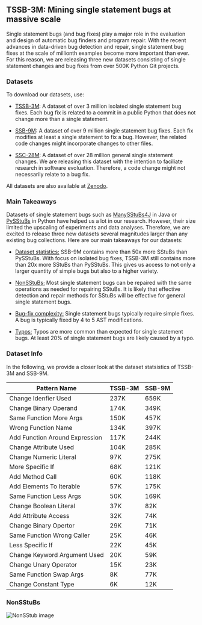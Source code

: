 ## TSSB-3M: Mining single statement bugs at massive scale

Single statement bugs (and bug fixes) play a major role in the evaluation and design of automatic bug finders and
program repair. With the recent advances in data-driven
bug detection and repair, single statement bug fixes at the scale of millionth examples become more important than ever. For this reason, we are releasing three new
datasets consisting of single statement changes and bug fixes from over 500K Python Git projects.

### Datasets
To download our datasets, use:

* [TSSB-3M](): A dataset of over 3 million isolated single statement bug fixes. Each bug fix is related to a commit in a public Python that does not change more than a single statement.

* [SSB-9M](): A dataset of over 9 million single statement bug fixes. Each fix modifies at least a single statement to fix a bug. However, the related code changes might incorporate changes to other files.

* [SSC-28M](): A dataset of over 28 million general single statement changes. We are releasing this dataset with the intention to faciliate research in software evoluation. Therefore, a code change might not necessarily relate to a bug fix.

All datasets are also available at [Zenodo](https://zenodo.org/record/5845439).

### Main Takeaways
Datasets of single statement bugs such as [ManySStuBs4J](https://github.com/mast-group/mineSStuBs) in Java or [PySStuBs](https://zenodo.org/record/4589607) in Python have helped us a lot in our research. However, their size limited the upscaling of experiments and data analyses. Therefore, we are excited to release three new datasets several magnitudes larger than any existing bug collections.
Here are our main takeaways for our datasets:
* [Dataset statistics:](#dataset-info) SSB-9M contains more than 50x more SStuBs than PySStuBs. With focus on isolated bug fixes, TSSB-3M still contains more than 20x more SStuBs than PySStuBs. This gives us access to not only a larger quantity of simple bugs but also
to a higher variety.

* [NonSStuBs:](#nonsstubs) Most single statement bugs can be repaired with the same operations as needed for repairing SStuBs. It is likely that effective detection and repair methods for SStuBs will be effective for general single statement bugs.

* [Bug-fix complexity:]() Single statement bugs typically require simple fixes. A bug is typically fixed by 4 to 5 AST modifications.

* [Typos:]() Typos are more common than expected for single statement bugs. At least 20% of single statement bugs are likely caused by a typo.

### Dataset Info
In the following, we provide a closer look at the dataset statsistics of TSSB-3M and SSB-9M.

Pattern Name	|	TSSB-3M|	SSB-9M     
----------------|----------------|-----------------------
Change Idenfier Used  	|   237K	|      659K      
Change Binary Operand  	|   174K	|      349K      
Same Function More Args 	|   150K	|      457K   
Wrong Function Name    	|   134K	|      397K
Add Function Around Expression 	|   117K	|      244K 
Change Attribute Used 	|   104K	|      285K      
Change Numeric Literal 	|   97K	|      275K 
More Specific If  	|   68K	|      121K
Add Method Call  	|   60K	|      118K          	
Add Elements To Iterable  	|   57K	|      175K
Same Function Less Args 	|   50K	|      169K     
Change Boolean Literal  	|   37K	|      82K
Add Attribute Access  	|   32K	|      74K
Change Binary Opertor  	|   29K	|      71K
Same Function Wrong Caller  	|   25K	|      46K
Less Specific If   	|   22K	|      45K
Change Keyword Argument Used  	|   20K	|      59K
Change Unary Operator 	|   15K	|      23K
Same Function Swap Args 	|   8K	|      77K
Change Constant Type	|   6K	|   12K        

### NonSStuBs
![NonSStub image](/TSSB3M/assets/nonsstub.png)